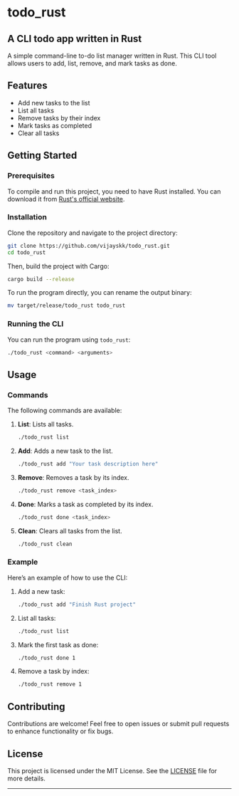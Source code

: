 # todo_rust
## A CLI todo app written in Rust

A simple command-line to-do list manager written in Rust. This CLI tool allows users to add, list, remove, and mark tasks as done.

## Features

- Add new tasks to the list
- List all tasks
- Remove tasks by their index
- Mark tasks as completed
- Clear all tasks

## Getting Started

### Prerequisites

To compile and run this project, you need to have Rust installed. You can download it from [Rust's official website](https://www.rust-lang.org/).

### Installation

Clone the repository and navigate to the project directory:

```bash
git clone https://github.com/vijayskk/todo_rust.git
cd todo_rust
```

Then, build the project with Cargo:

```bash
cargo build --release
```

To run the program directly, you can rename the output binary:

```bash
mv target/release/todo_rust todo_rust
```

### Running the CLI

You can run the program using `todo_rust`:

```bash
./todo_rust <command> <arguments>
```

## Usage

### Commands

The following commands are available:

1. **List**: Lists all tasks.
   ```bash
   ./todo_rust list
   ```

2. **Add**: Adds a new task to the list.
   ```bash
   ./todo_rust add "Your task description here"
   ```

3. **Remove**: Removes a task by its index.
   ```bash
   ./todo_rust remove <task_index>
   ```

4. **Done**: Marks a task as completed by its index.
   ```bash
   ./todo_rust done <task_index>
   ```

5. **Clean**: Clears all tasks from the list.
   ```bash
   ./todo_rust clean
   ```

### Example

Here’s an example of how to use the CLI:

1. Add a new task:
   ```bash
   ./todo_rust add "Finish Rust project"
   ```

2. List all tasks:
   ```bash
   ./todo_rust list
   ```

3. Mark the first task as done:
   ```bash
   ./todo_rust done 1
   ```

4. Remove a task by index:
   ```bash
   ./todo_rust remove 1
   ```

## Contributing

Contributions are welcome! Feel free to open issues or submit pull requests to enhance functionality or fix bugs.

## License

This project is licensed under the MIT License. See the [LICENSE](LICENSE) file for more details.

---
